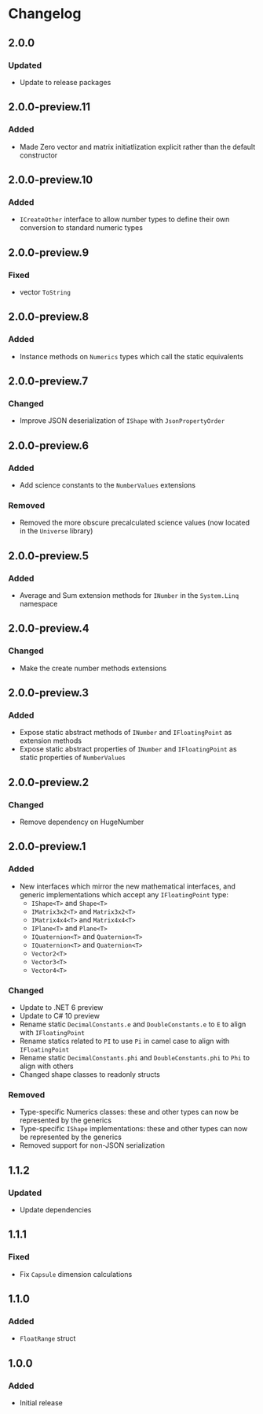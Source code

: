 # Changelog

## 2.0.0
### Updated
- Update to release packages

## 2.0.0-preview.11
### Added
- Made Zero vector and matrix initiatlization explicit rather than the default constructor

## 2.0.0-preview.10
### Added
- `ICreateOther` interface to allow number types to define their own conversion to standard numeric types

## 2.0.0-preview.9
### Fixed
- vector `ToString`

## 2.0.0-preview.8
### Added
- Instance methods on `Numerics` types which call the static equivalents

## 2.0.0-preview.7
### Changed
- Improve JSON deserialization of `IShape` with `JsonPropertyOrder`

## 2.0.0-preview.6
### Added
- Add science constants to the `NumberValues` extensions
### Removed
- Removed the more obscure precalculated science values (now located in the `Universe` library)

## 2.0.0-preview.5
### Added
- Average and Sum extension methods for `INumber` in the `System.Linq` namespace

## 2.0.0-preview.4
### Changed
- Make the create number methods extensions

## 2.0.0-preview.3
### Added
- Expose static abstract methods of `INumber` and `IFloatingPoint` as extension methods
- Expose static abstract properties of `INumber` and `IFloatingPoint` as static properties of `NumberValues`

## 2.0.0-preview.2
### Changed
- Remove dependency on HugeNumber

## 2.0.0-preview.1
### Added
- New interfaces which mirror the new mathematical interfaces, and generic implementations which accept any `IFloatingPoint` type:
    - `IShape<T>` and `Shape<T>`
    - `IMatrix3x2<T>` and `Matrix3x2<T>`
    - `IMatrix4x4<T>` and `Matrix4x4<T>`
    - `IPlane<T>` and `Plane<T>`
    - `IQuaternion<T>` and `Quaternion<T>`
    - `IQuaternion<T>` and `Quaternion<T>`
    - `Vector2<T>`
    - `Vector3<T>`
    - `Vector4<T>`
### Changed
- Update to .NET 6 preview
- Update to C# 10 preview
- Rename static `DecimalConstants.e` and `DoubleConstants.e` to `E` to align with `IFloatingPoint`
- Rename statics related to `PI` to use `Pi` in camel case to align with `IFloatingPoint`
- Rename static `DecimalConstants.phi` and `DoubleConstants.phi` to `Phi` to align with others
- Changed shape classes to readonly structs
### Removed
- Type-specific Numerics classes: these and other types can now be represented by the generics
- Type-specific `IShape` implementations: these and other types can now be represented by the generics
- Removed support for non-JSON serialization

## 1.1.2
### Updated
- Update dependencies

## 1.1.1
### Fixed
- Fix `Capsule` dimension calculations

## 1.1.0
### Added
- `FloatRange` struct

## 1.0.0
### Added
- Initial release